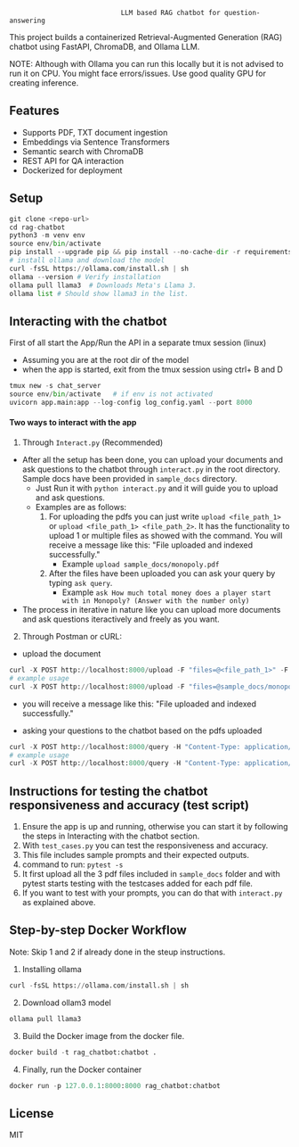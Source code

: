                                 LLM based RAG chatbot for question-answering

This project builds a containerized Retrieval-Augmented Generation (RAG) chatbot using FastAPI, ChromaDB, and Ollama LLM.

NOTE: Although with Ollama you can run this locally but it is not advised to run it on CPU. You might face errors/issues. Use good quality GPU for creating inference.
## Features
- Supports PDF, TXT document ingestion
- Embeddings via Sentence Transformers
- Semantic search with ChromaDB
- REST API for QA interaction
- Dockerized for deployment

## Setup

```python
git clone <repo-url>
cd rag-chatbot
python3 -m venv env
source env/bin/activate
pip install --upgrade pip && pip install --no-cache-dir -r requirements.txt
# install ollama and download the model
curl -fsSL https://ollama.com/install.sh | sh
ollama --version # Verify installation
ollama pull llama3  # Downloads Meta's Llama 3.
ollama list # Should show llama3 in the list.
```

## Interacting with the chatbot

First of all start the App/Run the API in a separate tmux session (linux)
- Assuming you are at the root dir of the model
- when the app is started, exit from the tmux session using ctrl+ B and D
```python
tmux new -s chat_server
source env/bin/activate   # if env is not activated
uvicorn app.main:app --log-config log_config.yaml --port 8000
```

#### Two ways to interact with the app
1. Through `Interact.py` (Recommended)

- After all the setup has been done, you can upload your documents and ask questions to the chatbot through `interact.py` in the root directory. Sample docs have been provided in `sample_docs` directory.
    - Just Run it with `python interact.py` and it will guide you to upload and ask questions.
    - Examples are as follows:
        1. For uploading the pdfs you can just write `upload <file_path_1>` or `upload <file_path_1> <file_path_2>`. It has the functionality to upload 1 or multiple files as showed with the command. You will receive a message like this: "File uploaded and indexed successfully."
            - Example `upload sample_docs/monopoly.pdf`
        2. After the files have been uploaded you can ask your query by typing `ask query`. 
            - Example `ask How much total money does a player start with in Monopoly? (Answer with the number only)`
- The process in iterative in nature like you can upload more documents and ask questions iteractively and freely as you want.

2. Through Postman or cURL:

- upload the document
```python
curl -X POST http://localhost:8000/upload -F "files=@<file_path_1>" -F "files=@<file_path_2>"
# example usage
curl -X POST http://localhost:8000/upload -F "files=@sample_docs/monopoly.pdf"
```

- you will receive a message like this: "File uploaded and indexed successfully."

- asking your questions to the chatbot based on the pdfs uploaded
```python
curl -X POST http://localhost:8000/query -H "Content-Type: application/json" -d '{"question": "your-query"}'
# example usage
curl -X POST http://localhost:8000/query -H "Content-Type: application/json" -d '{"question": "How much total money does a player start with in Monopoly? (Answer with the number only"}'
```

## Instructions for testing the chatbot responsiveness and accuracy (test script)

1. Ensure the app is up and running, otherwise you can start it by following the steps in Interacting with the chatbot section.
2. With `test_cases.py` you can test the responsiveness and accuracy. 
3. This file includes sample prompts and their expected outputs. 
4. command to run: `pytest -s`
5. It first upload all the 3 pdf files included in `sample_docs` folder and with pytest starts testing with the testcases added for each pdf file.
6. If you want to test with your prompts, you can do that with `interact.py` as explained above.


## Step-by-step Docker Workflow
Note: Skip 1 and 2 if already done in the steup instructions.

1. Installing ollama
```python
curl -fsSL https://ollama.com/install.sh | sh
```
2. Download ollam3 model
```python
ollama pull llama3 
```

3. Build the Docker image from the docker file.
```python
docker build -t rag_chatbot:chatbot .
```

4. Finally, run the Docker container
```python
docker run -p 127.0.0.1:8000:8000 rag_chatbot:chatbot
```

## License
MIT
